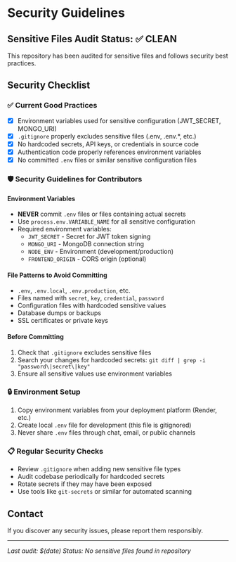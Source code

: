 # Security Guidelines

## Sensitive Files Audit Status: ✅ CLEAN

This repository has been audited for sensitive files and follows security best practices.

## Security Checklist

### ✅ Current Good Practices
- [x] Environment variables used for sensitive configuration (JWT_SECRET, MONGO_URI)
- [x] `.gitignore` properly excludes sensitive files (.env, .env.*, etc.)
- [x] No hardcoded secrets, API keys, or credentials in source code
- [x] Authentication code properly references environment variables
- [x] No committed `.env` files or similar sensitive configuration files

### 🛡️ Security Guidelines for Contributors

#### Environment Variables
- **NEVER** commit `.env` files or files containing actual secrets
- Use `process.env.VARIABLE_NAME` for all sensitive configuration
- Required environment variables:
  - `JWT_SECRET` - Secret for JWT token signing
  - `MONGO_URI` - MongoDB connection string
  - `NODE_ENV` - Environment (development/production)
  - `FRONTEND_ORIGIN` - CORS origin (optional)

#### File Patterns to Avoid Committing
- `.env`, `.env.local`, `.env.production`, etc.
- Files named with `secret`, `key`, `credential`, `password`
- Configuration files with hardcoded sensitive values
- Database dumps or backups
- SSL certificates or private keys

#### Before Committing
1. Check that `.gitignore` excludes sensitive files
2. Search your changes for hardcoded secrets: `git diff | grep -i "password\|secret\|key"`
3. Ensure all sensitive values use environment variables

### 🔒 Environment Setup
1. Copy environment variables from your deployment platform (Render, etc.)
2. Create local `.env` file for development (this file is gitignored)
3. Never share `.env` files through chat, email, or public channels

### 📋 Regular Security Checks
- Review `.gitignore` when adding new sensitive file types
- Audit codebase periodically for hardcoded secrets
- Rotate secrets if they may have been exposed
- Use tools like `git-secrets` or similar for automated scanning

## Contact
If you discover any security issues, please report them responsibly.

---
*Last audit: $(date)*
*Status: No sensitive files found in repository*